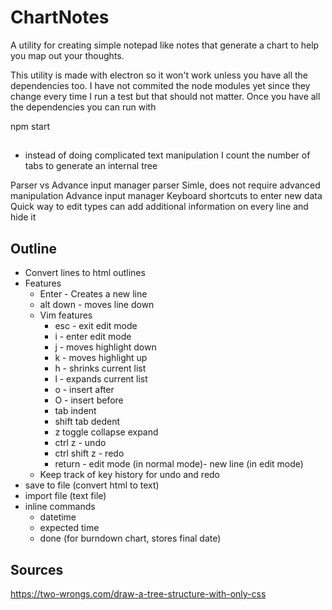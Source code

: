 # ChartNotes
A utility for creating simple notepad like notes that generate a chart to help you map out your thoughts.

This utility is made with electron so it won't work unless you have all the dependencies too. I have not commited the node modules yet since they change every time I run a test but that should not matter. Once you have all the dependencies you can run with

npm start

##
* instead of doing complicated text manipulation I count the number of tabs to generate an internal tree

Parser vs Advance input manager
parser
  Simle, does not require advanced manipulation
Advance input manager
  Keyboard shortcuts to enter new data
  Quick way to edit types
  can add additional information on every line and hide it


## Outline
* Convert lines to html outlines
* Features
  * Enter - Creates a new line
  * alt down - moves line down
  * Vim features
    * esc - exit edit mode
    * i - enter edit mode
    * j - moves highlight down
    * k - moves highlight up
    * h - shrinks current list
    * l - expands current list
    * o - insert after
    * O - insert before
    * tab indent
    * shift tab dedent
    * z toggle collapse expand
    * ctrl z - undo
    * ctrl shift z - redo
    * return - edit mode (in normal mode)- new line (in edit mode)
  * Keep track of key history for undo and redo
* save to file (convert html to text)
* import file (text file)
* inline commands
  * datetime 
  * expected time
  * done (for burndown chart, stores final date)

## Sources
https://two-wrongs.com/draw-a-tree-structure-with-only-css
  
